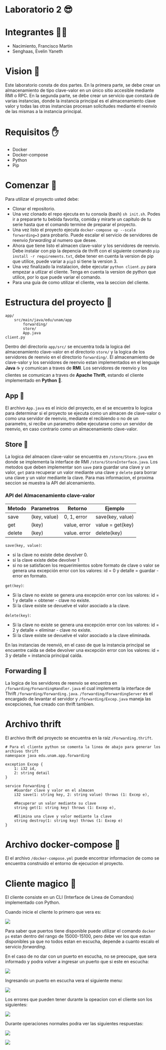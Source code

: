 # Laboratorio 2 😎

# Integrantes 👦👧
- Nacimiento, Francisco Martin
- Senghaas, Evelin Yaneth

# Vision 📖
Este laboratorio consta de dos partes.
En la primera parte, se debe crear un almacenamiento de tipo clave-valor en un único sitio accesible
mediante RMI o RPC.
En la segunda parte, se debe crear un servicio que constará de varias instancias, donde la instancia
principal es el almacenamiento clave valor y todas las otras instancias procesan solicitudes mediante
el reenvío de las mismas a la instancia principal. 

# Requisitos ✋
- Docker
- Docker-compose
- Python
- Pip

# Comenzar 🚀
Para utilizar el proyecto usted debe:

- Clonar el repositorio.
- Una vez clonado el repo ejecuta en tu consola (bash) `sh init.sh`. Podes ir a prepararte tu bebida favorita, comida y mirarte un capitulo de tu serie hasta que el comando termine de preparar el proyecto.
- Una vez listo el proyecto ejecuta `docker-compose up --scale forwarding=3` para probarlo. Puede escalar el servicio de servidores de reenvio *forwarding* al numero que desee.
- Ahora que tiene listo el almacen clave-valor y los servidores de reenvio. Debe instalar con pip la depencia de thrift con el siguiente comando `pip install -r requirements.txt`, debe tener en cuenta la version de pip que utilice, puede variar a `pip3` si tiene la version 3.
- Una vez finalizado la instalacion, debe ejecutar `python client.py` para empezar a utlizar el cliente. Tenga en cuenta la version de python que utilice, por lo que puede variar el comando.
- Para una guia de como utilizar el cliente, vea la seccion del cliente.

# Estructura del proyecto 👷
```
app/
    src/main/java/edu/unam/app
        forwarding/
        store/
        App.java
client.py
```
Dentro del directorio `app/src/` se encuentra toda la logica del almacenamiento clave-valor en el directorio `store/` y la logica de los servidores de reenvio en el directorio `forwarding/`. El almacenamiento de clave-valor y los servidores de reenvio estan implementados en el lenguaje **Java** ☕ y comunican a traves de **RMI**. Los servidores de reenvio y los clientes se comunican a traves de **Apache Thrift**, estando el cliente implementado en **Python** 🐍.

## App 🔀
El archivo `App.java` es el inicio del proyecto, en el se encuentra lo logica para determinar si el proyecto se ejecuta como un almacen de clave-valor o como una servidor de reenvio, mediante el recibiendo o no de un parametro, si recibe un parametro debe ejecutarse como un servidor de reenvio, en caso contrario como un almacenamiento clave-valor.

## Store 🏪
La logica del almacen clave-valor se encuentra en `/store/Store.java` en donde se implementa la interface de RMI `/store/StoreInterface.java`. Los metodos que deben implementar son `save` para guardar una clave y un valor, `get` para recuperar un valor mediante una clave y `delete` para borrar una clave y un valor mediante la clave. Para mas informacion, el proxima seccion se muestra la API del alcenamiento.

### API del Almacenamiento clave-valor

| Metodo | Parametros   | Retorno      | Ejemplo          |
| ------ | ------------ | ------------ | ---------------- |
| save   | (key, value) | 0, 1, error  | save(key, value) |
| get    | (key)        | value, error | value = get(key) |
| delete | (key)        | value. error | delete(key)      |


`save(key, value)`:
  - si la clave no existe debe devolver 0.
  - si la clave existe debe devolver 1
  - si no se satisfacen los requerimientos sobre formato de clave o valor se genera una excepción
error con los valores: id = 0 y detalle = guardar - error en formato.

`get(key)`:
  - Si la clave no existe se genera una excepción error con los valores: id = 1 y detalle = obtener -
clave no existe.
  - Si la clave existe se devuelve el valor asociado a la clave.

`delete(key)`:
  - Si la clave no existe se genera una excepción error con los valores: id = 2 y detalle = eliminar -
clave no existe.
  - Si la clave existe se devuelve el valor asociado a la clave eliminada.

En las instancias de reenvió, en el caso de que la instancia principal se encuentre caída se debe
devolver una excepción error con los valores: id = 3 y detalle = instancia principal caída.

## Forwarding 🔄
La logica de los servidores de reenvio se encuentra en `/forwarding/ForwardingHandler.java` el cual implementa la interface de Thrift `/forwarding/Forwarding.java`. `/forwarding/ForwardingServer` es el encargado de levantar el servidor y `/forwarding/Excep.java` maneja las excepciones, fue creado con thrift tambien.

# Archivo thrift
El archivo thrift del proyecto se encuentra en la raiz `/Forwarding.thrift`.
```thrift
# Para el cliente python se comenta la linea de abajo para generar los archivos thrift
namespace java edu.unam.app.forwarding

exception Excep {
	1: i32 id,
	2: string detail
}

service Forwarding {
	#Guardar clave y valor en el almacen
    i32 save(1: string key, 2: string value) throws (1: Excep e),

    #Recuperar un valor mediante su clave
    string get(1: string key) throws (1: Excep e),

    #Elimina una clave y valor mediante la clave
    string destroy(1: string key) throws (1: Excep e)
}
```
# Archivo docker-compose 🐳
El el archivo `/docker-compose.yml` puede encontrar informacion de como se encuentra construido el entorno de ejecucion el proyecto.

# Cliente magico 🐍
El cliente consiste en un CLI (Interface de Linea de Comandos) implementado con Python.

Cuando inicie el cliente lo primero que vera es:

![](img/init_cli.png)

Para saber que puertos tiene disponible puede utilizar el comando `docker ps` estan dentro del rango de 15000-15100, pero debe ver los que estan disponibles ya que no todos estan en escucha, depende a cuanto escalo el servicio *forwarding*.

En el caso de no dar con un puerto en escucha, no se preocupe, que sera informado y podra volver a ingresar un puerto que si este en escucha:

![](img/error_port.png)

Ingresando un puerto en escucha vera el siguiente menu:

![](img/menu.png)

Los errores que pueden tener durante la opeacion con el cliente son los siguientes:

![](img/errors.png)

Durante operaciones normales podra ver las siguientes respuestas:

![](img/normal.png)

![](img/exit.png)